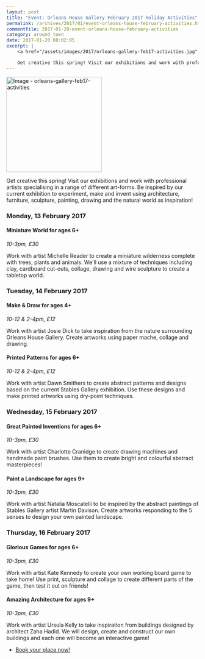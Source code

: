 ```yaml
---
layout: post
title: "Event: Orleans House Gallery February 2017 Holiday Activities"
permalink: /archives/2017/01/event-orleans-house-february-activities.html
commentfile: 2017-01-20-event-orleans-house-february-activities
category: around_town
date: 2017-01-20 08:02:05
excerpt: |
    <a href="/assets/images/2017/orleans-gallery-feb17-activities.jpg" title="Click for a larger image"><img src="/assets/images/2017/orleans-gallery-feb17-activities-thumb.jpg" width="150" alt="Image - orleans-gallery-feb17-activities"  class="photo right"/></a>

    Get creative this spring! Visit our exhibitions and work with professional artists specialising in a range of different art-forms.  Be inspired by our current exhibition to experiment, make and invent using architecture, furniture, sculpture, painting, drawing and the natural world as inspiration!
---
```


<a href="/assets/images/2017/orleans-gallery-feb17-activities.jpg" title="Click for a larger image"><img src="/assets/images/2017/orleans-gallery-feb17-activities-thumb.jpg" width="250" alt="Image - orleans-gallery-feb17-activities"  class="photo right"/></a>

Get creative this spring! Visit our exhibitions and work with professional artists specialising in a range of different art-forms. Be inspired by our current exhibition to experiment, make and invent using architecture, furniture, sculpture, painting, drawing and the natural world as inspiration!

### Monday, 13 February 2017

#### Miniature World for ages 6+

*10-3pm, £30*

Work with artist Michelle Reader to create a miniature wilderness complete with trees, plants and animals. We'll use a mixture of techniques including clay, cardboard cut-outs, collage, drawing and wire sculpture to create a tabletop world.

### Tuesday, 14 February 2017

#### Make & Draw for ages 4+

*10-12 & 2-4pm, £12*

Work with artist Josie Dick to take inspiration from the nature surrounding Orleans House Gallery. Create artworks using paper mache, collage and drawing.

#### Printed Patterns for ages 6+

*10-12 & 2-4pm, £12*

Work with artist Dawn Smithers to create abstract patterns and designs based on the current Stables Gallery exhibition. Use these designs and make printed artworks using dry-point techniques.

### Wednesday, 15 February 2017

#### Great Painted Inventions for ages 6+

*10-3pm, £30*

Work with artist Charlotte Cranidge to create drawing machines and handmade paint brushes. Use them to create bright and colourful abstract masterpieces!

#### Paint a Landscape for ages 9+

*10-3pm, £30*

Work with artist Natalia Moscatelli to be inspired by the abstract paintings of Stables Gallery artist Martin Davison. Create artworks responding to the 5 senses to design your own painted landscape.

### Thursday, 16 February 2017

#### Glorious Games for ages 6+

*10-3pm, £30*

Work with artist Kate Kennedy to create your own working board game to take home! Use print, sculpture and collage to create different parts of the game, then test it out on friends!

#### Amazing Architecture for ages 9+

*10-3pm, £30*

Work with artist Ursula Kelly to take inspiration from buildings designed by architect Zaha Hadid. We will design, create and construct our own buildings and each one will become an interactive game!

-   [Book your place now!](http://www2.richmond.gov.uk/Richmondbookings/default.aspx)
